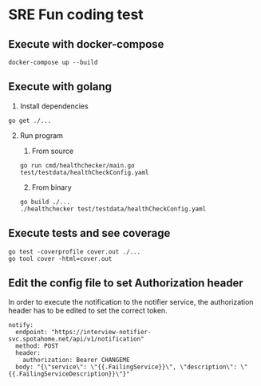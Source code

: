 # SRE Fun coding test

## Execute with docker-compose

```
docker-compose up --build
```

## Execute with golang

1. Install dependencies

  ```
  go get ./...
  ```

2. Run program

   1. From source

    ```
    go run cmd/healthchecker/main.go test/testdata/healthCheckConfig.yaml
    ```

   2. From binary

    ```
    go build ./...
    ./healthchecker test/testdata/healthCheckConfig.yaml
    ```

## Execute tests and see coverage

```
go test -coverprofile cover.out ./...
go tool cover -html=cover.out
```

## Edit the config file to set Authorization header

In order to execute the notification to the notifier service, the authorization
header has to be edited to set the correct token.

```
notify:
  endpoint: "https://interview-notifier-svc.spotahome.net/api/v1/notification"
  method: POST
  header:
    authorization: Bearer CHANGEME
  body: "{\"service\": \"{{.FailingService}}\", \"description\": \"{{.FailingServiceDescription}}\"}"
```
